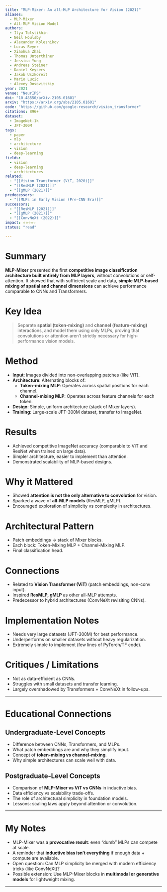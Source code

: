 ```yaml
---
title: "MLP-Mixer: An all-MLP Architecture for Vision (2021)"
aliases:
  - MLP-Mixer
  - All-MLP Vision Model
authors:
  - Ilya Tolstikhin
  - Neil Houlsby
  - Alexander Kolesnikov
  - Lucas Beyer
  - Xiaohua Zhai
  - Thomas Unterthiner
  - Jessica Yung
  - Andreas Steiner
  - Daniel Keysers
  - Jakob Uszkoreit
  - Mario Lucic
  - Alexey Dosovitskiy
year: 2021
venue: "NeurIPS"
doi: "10.48550/arXiv.2105.01601"
arxiv: "https://arxiv.org/abs/2105.01601"
code: "https://github.com/google-research/vision_transformer"
citations: 896+
dataset:
  - ImageNet-1k
  - JFT-300M
tags:
  - paper
  - mlp
  - architecture
  - vision
  - deep-learning
fields:
  - vision
  - deep-learning
  - architectures
related:
  - "[[Vision Transformer (ViT, 2020)]]"
  - "[[ResMLP (2021)]]"
  - "[[gMLP (2021)]]"
predecessors:
  - "[[MLPs in Early Vision (Pre-CNN Era)]]"
successors:
  - "[[ResMLP (2021)]]"
  - "[[gMLP (2021)]]"
  - "[[ConvNeXt (2022)]]"
impact: ⭐⭐⭐⭐☆
status: "read"

---
```


# Summary
**MLP-Mixer** presented the first **competitive image classification architecture built entirely from MLP layers**, without convolutions or self-attention. It showed that with sufficient scale and data, **simple MLP-based mixing of spatial and channel dimensions** can achieve performance comparable to CNNs and Transformers.

# Key Idea
> Separate **spatial (token-mixing)** and **channel (feature-mixing)** interactions, and model them using only MLPs, proving that convolutions or attention aren’t strictly necessary for high-performance vision models.

# Method
- **Input**: Images divided into non-overlapping patches (like ViT).  
- **Architecture**: Alternating blocks of:  
  - **Token-mixing MLP**: Operates across spatial positions for each channel.  
  - **Channel-mixing MLP**: Operates across feature channels for each token.  
- **Design**: Simple, uniform architecture (stack of Mixer layers).  
- **Training**: Large-scale JFT-300M dataset, transfer to ImageNet.  

# Results
- Achieved competitive ImageNet accuracy (comparable to ViT and ResNet when trained on large data).  
- Simpler architecture, easier to implement than attention.  
- Demonstrated scalability of MLP-based designs.  

# Why it Mattered
- Showed **attention is not the only alternative to convolution** for vision.  
- Sparked a wave of **all-MLP models** (ResMLP, gMLP).  
- Encouraged exploration of simplicity vs complexity in architectures.  

# Architectural Pattern
- Patch embeddings → stack of Mixer blocks.  
- Each block: Token-Mixing MLP + Channel-Mixing MLP.  
- Final classification head.  

# Connections
- Related to **Vision Transformer (ViT)** (patch embeddings, non-conv input).  
- Inspired **ResMLP, gMLP** as other all-MLP attempts.  
- Predecessor to hybrid architectures (ConvNeXt revisiting CNNs).  

# Implementation Notes
- Needs very large datasets (JFT-300M) for best performance.  
- Underperforms on smaller datasets without heavy regularization.  
- Extremely simple to implement (few lines of PyTorch/TF code).  

# Critiques / Limitations
- Not as data-efficient as CNNs.  
- Struggles with small datasets and transfer learning.  
- Largely overshadowed by Transformers + ConvNeXt in follow-ups.  

---

# Educational Connections

## Undergraduate-Level Concepts
- Difference between CNNs, Transformers, and MLPs.  
- What patch embeddings are and why they simplify input.  
- Concept of **token-mixing vs channel-mixing**.  
- Why simple architectures can scale well with data.  

## Postgraduate-Level Concepts
- Comparison of **MLP-Mixer vs ViT vs CNNs** in inductive bias.  
- Data efficiency vs scalability trade-offs.  
- The role of architectural simplicity in foundation models.  
- Lessons: scaling laws apply beyond attention or convolution.  

---

# My Notes
- MLP-Mixer was a **provocative result**: even “dumb” MLPs can compete at scale.  
- A reminder that **inductive bias isn’t everything** if enough data + compute are available.  
- Open question: Can MLP simplicity be merged with modern efficiency tricks (like ConvNeXt)?  
- Possible extension: Use MLP-Mixer blocks in **multimodal or generative models** for lightweight mixing.  

---
